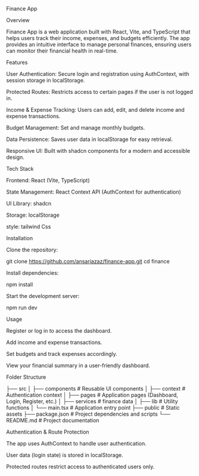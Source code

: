 Finance App

Overview

Finance App is a web application built with React, Vite, and TypeScript that helps users track their income, expenses, and budgets efficiently. The app provides an intuitive interface to manage personal finances, ensuring users can monitor their financial health in real-time.



Features

User Authentication: Secure login and registration using AuthContext, with session storage in localStorage.

Protected Routes: Restricts access to certain pages if the user is not logged in.

Income & Expense Tracking: Users can add, edit, and delete income and expense transactions.

Budget Management: Set and manage monthly budgets.

Data Persistence: Saves user data in localStorage for easy retrieval.

Responsive UI: Built with shadcn components for a modern and accessible design.


Tech Stack

Frontend: React (Vite, TypeScript)

State Management: React Context API (AuthContext for authentication)

UI Library: shadcn

Storage: localStorage
 
style: tailwind Css


Installation

Clone the repository:

git clone https://github.com/ansariazaz/finance-app.git
cd finance

Install dependencies:

npm install

Start the development server:

npm run dev

Usage

Register or log in to access the dashboard.

Add income and expense transactions.

Set budgets and track expenses accordingly.

View your financial summary in a user-friendly dashboard.

Folder Structure

├── src
│   ├── components  # Reusable UI components
│   ├── context     # Authentication context 
│   ├── pages       # Application pages (Dashboard, Login, Register, etc.)
│   ├── services    # finance data 
│   ├── lib         # Utility functions
│   └── main.tsx    # Application entry point
├── public          # Static assets
├── package.json    # Project dependencies and scripts
└── README.md       # Project documentation

Authentication & Route Protection

The app uses AuthContext to handle user authentication.

User data (login state) is stored in localStorage.

Protected routes restrict access to authenticated users only.